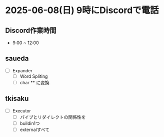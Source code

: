 # 2025-06-08(日) 9時にDiscordで電話

## Discord作業時間

- 9:00 ~ 12:00

## saueda

- [ ] Expander
  - [ ] Word Spliting
  - [ ] char \*\* に変換

## tkisaku

- [ ] Executor
  - [ ] パイプとリダイレクトの関係性を
  - [ ] buildin1つ
  - [ ] externalすべて
